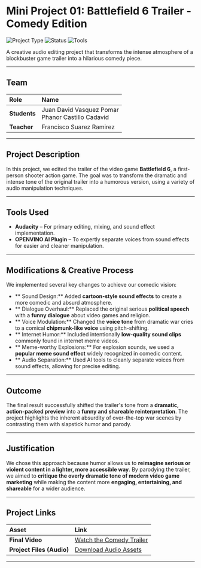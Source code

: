 # Mini Project 01: Battlefield 6 Trailer - Comedy Edition

![Project Type](https://img.shields.io/badge/Type-Audio_Editing_Project-orange)
![Status](https://img.shields.io/badge/Status-Complete-success)
![Tools](https://img.shields.io/badge/Tools-Audacity,_OPENVINO-important)

A creative audio editing project that transforms the intense atmosphere of a blockbuster game trailer into a hilarious comedy piece.

---

## Team

| Role | Name |
| :--- | :--- |
| **Students** | Juan David Vasquez Pomar <br> Phanor Castillo Cadavid |
| **Teacher** | Francisco Suarez Ramirez |

---

## Project Description

In this project, we edited the trailer of the video game **Battlefield 6**, a first-person shooter action game.
The goal was to transform the dramatic and intense tone of the original trailer into a humorous version, using a variety of audio manipulation techniques.

---

## Tools Used

- **Audacity** – For primary editing, mixing, and sound effect implementation.
- **OPENVINO AI Plugin** – To expertly separate voices from sound effects for easier and cleaner manipulation.

---

## Modifications & Creative Process

We implemented several key changes to achieve our comedic vision:

- ** Sound Design:** Added **cartoon-style sound effects** to create a more comedic and absurd atmosphere.
- ** Dialogue Overhaul:** Replaced the original serious **political speech** with a **funny dialogue** about video games and religion.
- ** Voice Modulation:** Changed the **voice tone** from dramatic war cries to a comical **chipmunk-like voice** using pitch-shifting.
- ** Internet Humor:** Included intentionally **low-quality sound clips** commonly found in internet meme videos.
- ** Meme-worthy Explosions:** For explosion sounds, we used a **popular meme sound effect** widely recognized in comedic content.
- ** Audio Separation:** Used AI tools to cleanly separate voices from sound effects, allowing for precise editing.

---

## Outcome

The final result successfully shifted the trailer's tone from a **dramatic, action-packed preview** into a **funny and shareable reinterpretation**. The project highlights the inherent absurdity of over-the-top war scenes by contrasting them with slapstick humor and parody.

---

## Justification

We chose this approach because humor allows us to **reimagine serious or violent content in a lighter, more accessible way**.
By parodying the trailer, we aimed to **critique the overly dramatic tone of modern video game marketing** while making the content more **engaging, entertaining, and shareable** for a wider audience.

---

## Project Links

| Asset | Link |
| :--- | :--- |
| **Final Video** | [Watch the Comedy Trailer](https://javerianacaliedu-my.sharepoint.com/:v:/g/personal/juango26_javerianacali_edu_co/Edf3Y1AMXZhNsWaNo2gEZ2QBT4cyGDs1c_vd8BCbkrBAbw?e=ewBMmm) |
| **Project Files (Audio)** | [Download Audio Assets](https://javerianacaliedu-my.sharepoint.com/:u:/g/personal/juango26_javerianacali_edu_co/EYkFP2PWW2hFlCFMJoVuTgYBJe1Audn28dF_i7rFErudyQ?e=zPNcfp) |

---
